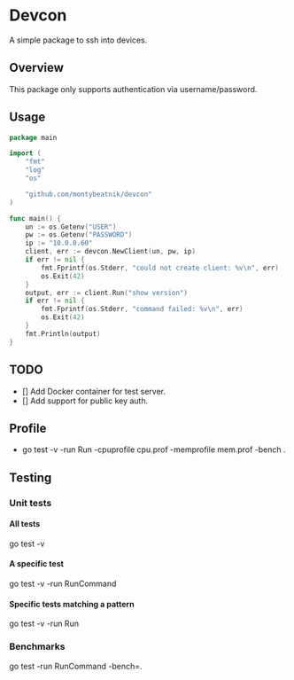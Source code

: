 # Devcon
A simple package to ssh into devices.

## Overview
This package only supports authentication via username/password. 

## Usage
```go
package main

import (
	"fmt"
	"log"
	"os"

	"github.com/montybeatnik/devcon"
)

func main() {
	un := os.Getenv("USER")
	pw := os.Getenv("PASSWORD")
	ip := "10.0.0.60"
	client, err := devcon.NewClient(un, pw, ip)
	if err != nil {
		fmt.Fprintf(os.Stderr, "could not create client: %v\n", err)
		os.Exit(42)
	}
	output, err := client.Run("show version")
	if err != nil {
		fmt.Fprintf(os.Stderr, "command failed: %v\n", err)
		os.Exit(42)
	}
	fmt.Println(output)
}
```

## TODO
- [] Add Docker container for test server.
- [] Add support for public key auth. 

## Profile
- go test -v -run Run -cpuprofile cpu.prof -memprofile mem.prof -bench .

## Testing
### Unit tests
#### All tests
go test -v
#### A specific test
go test -v -run RunCommand
#### Specific tests matching a pattern
go test -v -run Run
### Benchmarks
go test -run RunCommand -bench=.